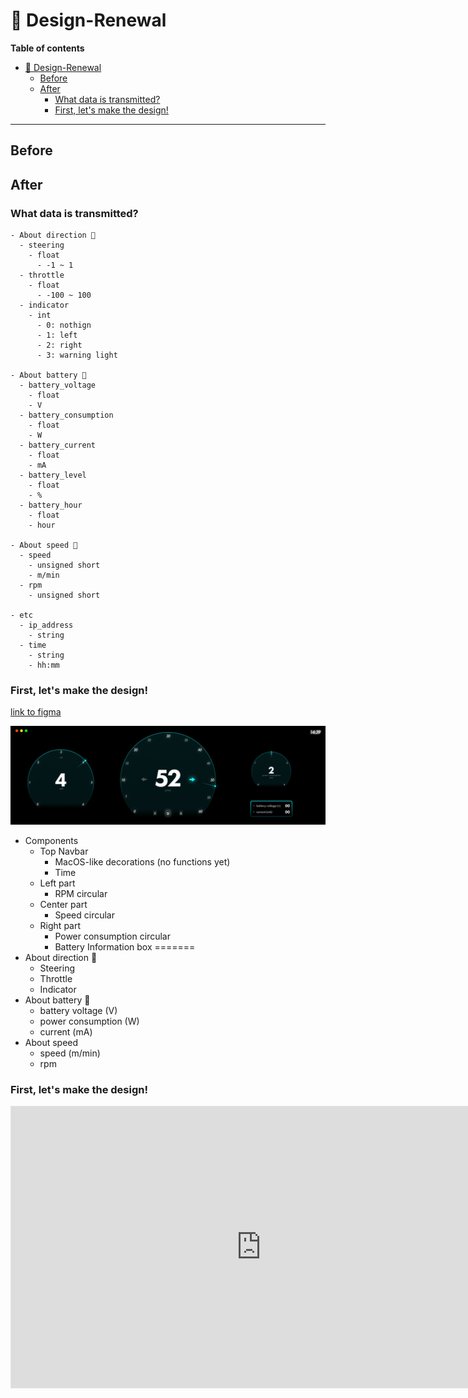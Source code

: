 # :art: Design-Renewal
**Table of contents**
- [:art: Design-Renewal](#art-design-renewal)
  - [Before](#before)
  - [After](#after)
    - [What data is transmitted?](#what-data-is-transmitted)
    - [First, let's make the design!](#first-lets-make-the-design)

<hr>

## Before

## After
### What data is transmitted?

```
- About direction 🔽
  - steering
    - float
      - -1 ~ 1
  - throttle
    - float
      - -100 ~ 100
  - indicator
    - int
      - 0: nothign
      - 1: left
      - 2: right
      - 3: warning light

- About battery 🔋
  - battery_voltage
    - float
    - V
  - battery_consumption
    - float
    - W
  - battery_current
    - float
    - mA
  - battery_level
    - float
    - %
  - battery_hour
    - float
    - hour

- About speed 🚤
  - speed
    - unsigned short
    - m/min
  - rpm
    - unsigned short

- etc
  - ip_address
    - string
  - time
    - string
    - hh:mm
```

### First, let's make the design!

[link to figma](https://www.figma.com/file/AbLx0dzamewmdk4J5WxrAq/DES02-PiRacer-Instrument-Dashboard?type=design&node-id=0%3A1&mode=design&t=hcxtPzIukX6i8xZH-1)


<img src="./imgs/dashboard.png" alt="DASHBOARD_IMG">

- Components
  - Top Navbar
    - MacOS-like decorations (no functions yet)
    - Time
  - Left part
    - RPM circular
  - Center part
    - Speed circular
  - Right part
    - Power consumption circular
    - Battery Information box
=======
- About direction 🔽
  - Steering
  - Throttle
  - Indicator
- About battery 🔋
  - battery voltage (V)
  - power consumption (W)
  - current (mA)
- About speed
  - speed (m/min)
  - rpm

### First, let's make the design!

<iframe style="border: 1px solid rgba(0, 0, 0, 0.1);" width="800" height="450" src="https://www.figma.com/embed?embed_host=share&url=https%3A%2F%2Fwww.figma.com%2Ffile%2FAbLx0dzamewmdk4J5WxrAq%2FDES02-PiRacer-Instrument-Dashboard%3Ftype%3Ddesign%26node-id%3D0%253A1%26mode%3Ddesign%26t%3DhcxtPzIukX6i8xZH-1" allowfullscreen></iframe>
